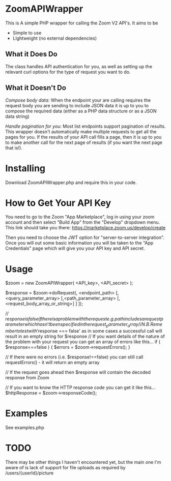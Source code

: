 ZoomAPIWrapper
==============

This is A simple PHP wrapper for calling the Zoom V2 API's. It aims to be
- Simple to use
- LIghtweight (no external dependencies)

What it Does Do
---------------

The class handles API authentication for you, as well as setting up the relevant curl options for the type of request you want to do.

What it Doesn't Do
------------------

*Compose body data*: When the endpoint your are calling requires the request body you are sending to include JSON data it is up to you to compose the required data (either as a PHP data structure or as a JSON data string)

*Handle pagination for you*: Most list endpoints support pagination of results. This wrapper doesn't automatically make multiple requests to get all the pages for you. If the results of your API call fills a page, then it is up to you to make another call for the next page of results (if you want the next page that is!).

Installing 
==========

Download ZoomAPIWrapper.php and require this in your code.

How to Get Your API Key
=======================

You need to go to the Zoom "App Marketplace", log in using your zoom account and then select "Build App" from the "Develop" dropdown menu. This link should take you there: https://marketplace.zoom.us/develop/create

Then you need to choose the JWT option for "server-to-server integration". Once you will out some basic information you will be taken to the "App Credentials" page which will give you your API key and API secret.

Usage
=====

  $zoom = new ZoomAPIWrapper( <API_key>, <API_secret> );
  
  $response = $zoom->doRequest(<METHOD>, <endpoint_path> [,<query_parameter_array> [,<path_parameter_array> [,<request_body_array_or_string>] ] ]);
  
  // $response is false if there is a problem with the request e.g. path includes a request parameter which hasn't been specified in the request_parameter_array
  // N.B. Remember to test with '$response === false' as in some cases a successful call will result in an empty string for $response
  // If you want details of the nature of the problem with your request you can get an array of errors like this...
  if ( $response===false ) {
    $errors = $zoom->requestErrors();
  }

  // If there were no errors (i.e. $response!==false) you can still call requestErrors() - it will return an empty array

  // If the request goes ahead then $response will contain the decoded response from Zoom
  
  // If you want to know the HTTP response code you can get it like this...
  $httpResponse = $zoom->responseCode();
  
  
Examples
========

See examples.php

TODO
====

There may be other things I haven't encountered yet, but the main one I'm aware of is lack of support for file uploads as required by /users/{userId}/picture
